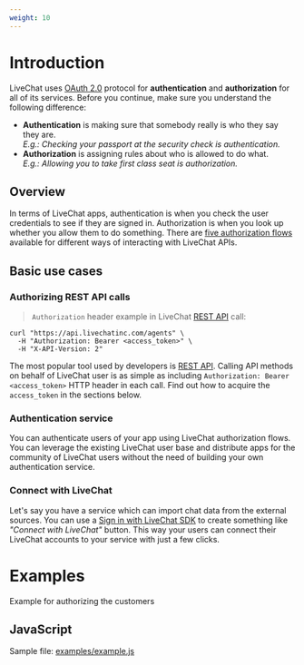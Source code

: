 ```yaml
---
weight: 10
---
```


# Introduction

LiveChat uses [OAuth 2.0](https://oauth.net/2/) protocol for **authentication** and **authorization** for all of its services. Before you continue, make sure you understand the following difference:

* **Authentication** is making sure that somebody really is who they say they are. <br/>_E.g.: Checking your passport at the security check is authentication._
* **Authorization** is assigning rules about who is allowed to do what. <br/>_E.g.: Allowing you to take first class seat is authorization._

## Overview

In terms of LiveChat apps, authentication is when you check the user credentials to see if they are signed in. Authorization is when you look up whether you allow them to do something. There are [five authorization flows](#authorization-flows) available for different ways of interacting with LiveChat APIs. 

## Basic use cases

### Authorizing REST API calls
> `Authorization` header example in LiveChat [REST API](/docs/rest-api) call:

```shell
curl "https://api.livechatinc.com/agents" \
  -H "Authorization: Bearer <access_token>" \
  -H "X-API-Version: 2"
```

The most popular tool used by developers is [REST API](/docs/rest-api). Calling API methods on behalf of LiveChat user is as simple as including `Authorization: Bearer <access_token>` HTTP header in each call. Find out how to acquire the `access_token` in the sections below.

### Authentication service

You can authenticate users of your app using LiveChat authorization flows. You can leverage the existing LiveChat user base and distribute apps for the community of LiveChat users without the need of building your own authentication service.

### Connect with LiveChat

Let's say you have a service which can import chat data from the external sources. You can use a [Sign in with LiveChat SDK](#sign-in-with-livechat) to create something like _"Connect with LiveChat"_ button. This way your users can connect their LiveChat accounts to your service with just a few clicks.

# Examples
Example for authorizing the customers

## JavaScript
Sample file: [examples/example.js](./examples/example.js)
